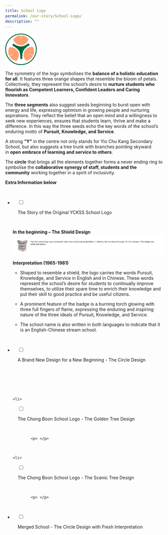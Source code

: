 ```yaml
---
title: School Logo
permalink: /our-story/School-Logo/
description: ""
---
```

<img style="width:20%;height:50%" src="/images/Our%20Story/School%20Logo/School%20Logo/S1.png">

  

The symmetry of the logo symbolises the **balance of a holistic education for all**. It features three orange shapes that resemble the bloom of petals. Collectively, they represent the school’s desire to **nurture students who flourish as Competent Learners, Confident Leaders and Caring Innovators**.  
  
The **three segments** also suggest seeds beginning to burst open with energy and life, expressing optimism in growing people and nurturing aspirations. They reflect the belief that an open mind and a willingness to seek new experiences, ensures that students learn, thrive and make a difference. In this way the three seeds echo the key words of the school’s enduring motto of **Pursuit, Knowledge, and Service**.  
  
A strong **“Y”** in the centre not only stands for Yio Chu Kang Secondary School, but also suggests a tree trunk with branches pointing skyward in **open embrace of learning and service to others**.  
  
The **circle** that brings all the elements together forms a never ending ring to symbolise the **collaborative synergy of staff, students and the community** working together in a spirit of inclusivity.

**Extra Information below**

<ul class="jekyllcodex_accordion">

  <li>

    <input type="checkbox" id="accordion1">

    <label for="accordion1">The Story of the Original YCKSS School Logo</label>

    <div>

<p> <b>In the beginning – The Shield Design</b>
	
<img style="width:100%;height:50%" src="/images/Our%20Story/School%20Logo/The%20Story%20Original%20YCKSS%20Sch/S1.png">
			
<b>Interpretation (1965-1981)</b>  
  

*   Shaped to resemble a shield, the logo carries the words Pursuit, Knowledge, and Service in English and in Chinese. These words represent the school’s desire for students to continually improve themselves, to utilize their spare time to enrich their knowledge and put their skill to good practice and be useful citizens.   
    
*   A prominent feature of the badge is a burning torch glowing with three full fingers of flame, expressing the enduring and inspiring nature of the three ideals of Pursuit, Knowledge, and Service.   
    
*   The school name is also written in both languages to indicate that it is an English-Chinese stream school.</p>

    </div>

</li>
	<li>

    <input type="checkbox" id="accordion2">

    <label for="accordion2">A Brand New Design for a New Beginning - The Circle Design</label>

    <div>

      <p> </p>

    </div>

</li>
	
	<li>

    <input type="checkbox" id="accordion3">

    <label for="accordion3">The Chong Boon School Logo - The Golden Tree Design</label>

    <div>

			<p> </p>

    </div>

</li>
	
	<li>

    <input type="checkbox" id="accordion4">

    <label for="accordion4">The Chong Boon School Logo - The Scenic Tree Design</label>

    <div>

			<p> </p>

  </div>

</li>
	
<li>

    <input type="checkbox" id="accordion5">

    <label for="accordion5">Merged School - The Circle Design with Fresh Interpretation</label>

    <div>

      	<p> </p>

    </div>

</li>
	
	
</ul>